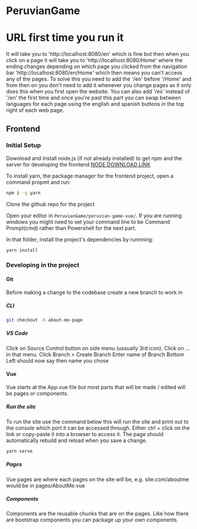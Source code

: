 # PeruvianGame

# URL first time you run it

It will take you to 'http://localhost:8080/en' which is fine but then when you click on a page it will take you to 'http://localhost:8080/Home' where the ending changes depending on which page you clicked from the navigation bar 'http://localhost:8080/en/Home' which then means you can't access any of the pages. To solve this you need to add the '/en' before '/Home' and from then on you don't need to add it whenever you change pages as it only does this when you first open the website. You can also add '/es' instead of '/en' the first time and once you're past this part you can swap between languages for each page using the english and spanish buttons in the top right of each web page.

## Frontend

### Initial Setup

Download and install node.js (if not already installed) to get npm and the server for developing the frontend
[NODE DOWNLOAD LINK](https://nodejs.org/en/)

To install yarn, the package manager for the frontend project, open a command propmt and run:

```sh
npm i -g yarn
```

Clone the github repo for the project

Open your editor in `PeruvianGame/peruvian-game-vue/`. If you are running windows you might need to set your command line to be Command Prompt(cmd) rather than Powershell for the next part.

In that folder, install the project's dependencies by runnning:

```sh
yarn install
```

### Developing in the project

#### Git

Before making a change to the codebase create a new branch to work in

##### CLI

```sh
git checkout -b about-me-page
```

##### VS Code

Click on Source Control button on side menu (ussually 3rd icon).
Click on ... in that menu.
Click Branch > Create Branch
Enter name of Branch
Bottom Left should now say then name you chose

#### Vue

Vue starts at the App.vue file but most parts that will be made / edited will be pages or components.

##### Run the site

To run the site use the command below this will run the site and print out to the console which port it can be accessed through. Either ctrl + click on the link or copy-paste it into a browser to access it. The page should automatically rebuild and reload when you save a change.

```sh
yarn serve
```

##### Pages

Vue pages are where each pages on the site will be, e.g. site.com/aboutme would be in pages/AboutMe.vue

##### Components

Components are the reusable chunks that are on the pages. Like how there are bootstrap components you can package up your own components.
